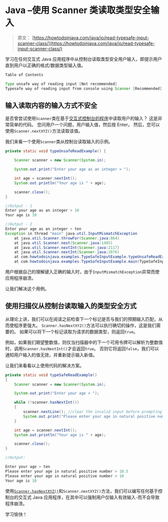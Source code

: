 # Java –使用 Scanner 类读取类型安全输入

> 原文： [https://howtodoinjava.com/java/io/read-typesafe-input-scanner-class/](https://howtodoinjava.com/java/io/read-typesafe-input-scanner-class/)

学习在任何交互式 Java 应用程序中从控制台读取类型安全用户输入，即提示用户直到用户以正确的格式/数据类型输入值。

```java
Table of Contents

Type unsafe way of reading input [Not recommended]
Typesafe way of reading input from console using Scanner [Recommended]
```

## 输入读取内容的输入方式不安全

是否曾尝试使用`Scanner`类在基于[交互式控制台的程序](https://howtodoinjava.com/java/io/java-io-how-to-read-input-from-console/)中读取用户的输入？ 这是非常简单的代码。 您问用户一个问题，用户输入值，然后按 Enter。 然后，您可以使用`Scanner.nextXYZ()`方法读取该值。

我们来看一个使用`Scanner`类从控制台读取输入的示例。

```java
private static void typeUnsafeReadExample() {

	Scanner scanner = new Scanner(System.in);

	System.out.print("Enter your age as an integer > ");

	int age = scanner.nextInt();
	System.out.println("Your age is " + age);

	scanner.close();
}

//Output - 1
Enter your age as an integer > 10
Your age is 10

//Output - 2
Enter your age as an integer > ten
Exception in thread "main" java.util.InputMismatchException
	at java.util.Scanner.throwFor(Scanner.java:864)
	at java.util.Scanner.next(Scanner.java:1485)
	at java.util.Scanner.nextInt(Scanner.java:2117)
	at java.util.Scanner.nextInt(Scanner.java:2076)
	at com.howtodoinjava.examples.TypeSafeInputExample.typeUnsafeReadExample(TypeSafeInputExample.java:19)
	at com.howtodoinjava.examples.TypeSafeInputExample.main(TypeSafeInputExample.java:9)

```

用户根据自己的理解键入正确的输入时，由于`InputMismatchException`异常而使应用程序崩溃。

让我们解决这个用例。

## 使用扫描仪从控制台读取输入的类型安全方式

从理论上讲，我们可以在阅读之前检查下一个标记是否与我们的预期输入匹配，从而使程序更强大。 `Scanner.hasNextXYZ()`方法可以执行确切的操作，这是我们需要的。 如果可以将下一个标记读取为请求的数据类型，则返回`true`。

例如，如果我们期望整数值，则仅当扫描器中的下一个可用令牌可以解析为整数值时，调用`Scanner.hasNextInt()`才会返回`true`。 否则它将返回`false`，我们可以通知用户输入的值无效，并重新提示输入新值。

让我们来看看以上使用代码的解决方案。

```java
private static void typeSafeReadExample() 
{
	Scanner scanner = new Scanner(System.in);

	System.out.print("Enter your age > ");

	while (!scanner.hasNextInt()) 
	{
		scanner.nextLine();	//clear the invalid input before prompting again
		System.out.print("Please enter your age in natural positive number > ");
	}

	int age = scanner.nextInt();
	System.out.println("Your age is " + age);

	scanner.close();
}

//Output:

Enter your age > ten
Please enter your age in natural positive number > 10.5
Please enter your age in natural positive number > 10
Your age is 10

```

使用[`Scanner.hasNextXYZ()`](https://docs.oracle.com/javase/7/docs/api/java/util/Scanner.html)和`Scanner.nextXYZ()`方法，我们可以编写任何基于控制台的交互式 Java 应用程序，在其中可以强制用户仅输入有效输入-而不会导致程序崩溃。

学习愉快！